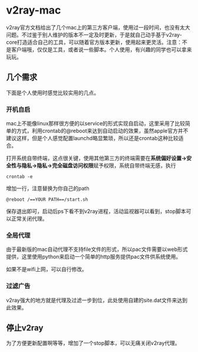 # v2ray-mac

v2ray官方文档给出了几个mac上的第三方客户端，使用过一段时间，也没有太大问题。不过鉴于别人维护的版本不一定及时更新，于是就自己动手基于v2ray-core打造适合自己的工具，可以随着官方版本更新，使用起来更灵活。注意：不是客户端哦，仅仅是工具，或者说一些脚本。个人使用，有兴趣的同学也可以拿来玩玩。

## 几个需求

下面是个人使用时感觉比较实用的几点。

### 开机自启

mac上不能像linux那样很方便的以service的形式实现自启动，这里采用了比较简单的方式，利用crontab的@reboot来达到自动启动的效果，虽然apple官方并不建议这样，但是个人感觉配置launchd略显繁琐，所以还是crontab这种比较适合。

打开系统自带终端，这点很关键，使用其他第三方的终端需要在**系统偏好设置->安全性与隐私->隐私->完全磁盘访问权限**赋予权限，系统自带终端无感，执行

```
crontab -e
```

增加一行，注意替换为你自己的path

```
@reboot /==YOUR PATH==/start.sh
```

保存退出即可，启动后ps下看不到v2ray进程，活动监视器可以看到，stop脚本可以正常关闭代理。

### 全局代理

由于最新版的mac自动代理不支持file文件的形式，所以pac文件需要以web形式提供，这里使用python来启动一个简单的http服务提供pac文件供系统使用。

如果不是wifi上网，可以自行修改。

### 过滤广告

v2ray强大的地方就是代理及过滤一步到位，此处使用自建的site.dat文件来达到此效果。

## 停止v2ray

为了方便更新配置啊等等，增加了一个stop脚本，可以无痛关闭v2ray代理。
